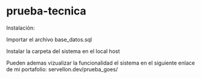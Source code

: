 # prueba-tecnica

Instalación:

Importar el archivo base_datos.sql

Instalar la carpeta del sistema en el local host

Pueden ademas vizualizar la funcionalidad el sistema en el siguiente enlace de mi portafolio: servellon.dev/prueba_goes/

